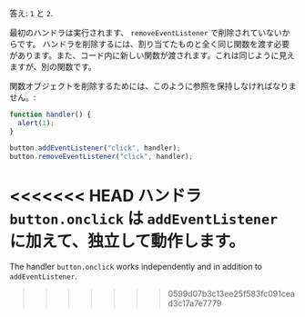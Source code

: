 答え: `1` と `2`.

最初のハンドラは実行されます、 `removeEventListener` で削除されていないからです。 ハンドラを削除するには、割り当てたものと全く同じ関数を渡す必要があります。また、コード内に新しい関数が渡されます。これは同じように見えますが、別の関数です。

関数オブジェクトを削除するためには、このように参照を保持しなければなりません。:

```js
function handler() {
  alert(1);
}

button.addEventListener("click", handler);
button.removeEventListener("click", handler);
```

<<<<<<< HEAD
ハンドラ `button.onclick` は `addEventListener` に加えて、独立して動作します。
=======
The handler `button.onclick` works independently and in addition to `addEventListener`.
>>>>>>> 0599d07b3c13ee25f583fc091cead3c17a7e7779
